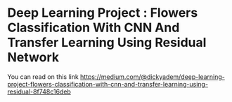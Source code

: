 # Deep Learning Project : Flowers Classification With CNN And Transfer Learning Using Residual Network


You can read on this link https://medium.com/@dickyadem/deep-learning-project-flowers-classification-with-cnn-and-transfer-learning-using-residual-8f748c16deb
